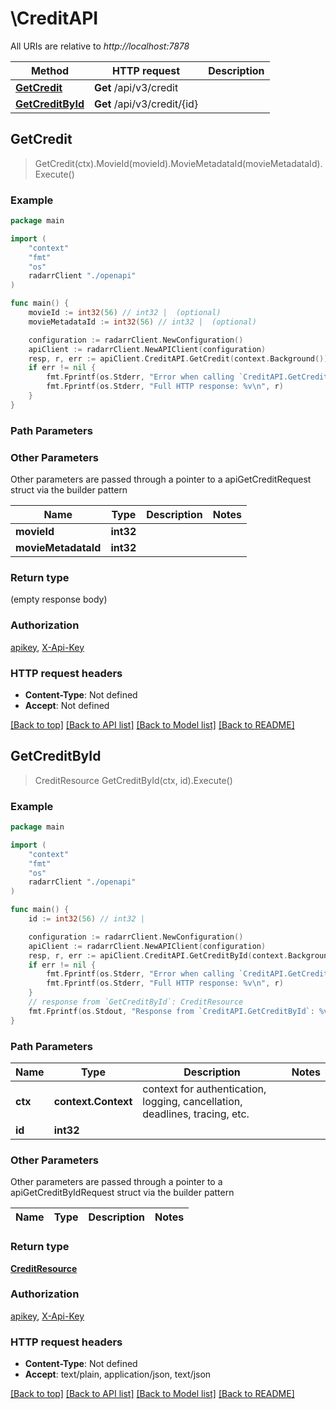 # \CreditAPI

All URIs are relative to *http://localhost:7878*

Method | HTTP request | Description
------------- | ------------- | -------------
[**GetCredit**](CreditAPI.md#GetCredit) | **Get** /api/v3/credit | 
[**GetCreditById**](CreditAPI.md#GetCreditById) | **Get** /api/v3/credit/{id} | 



## GetCredit

> GetCredit(ctx).MovieId(movieId).MovieMetadataId(movieMetadataId).Execute()



### Example

```go
package main

import (
    "context"
    "fmt"
    "os"
    radarrClient "./openapi"
)

func main() {
    movieId := int32(56) // int32 |  (optional)
    movieMetadataId := int32(56) // int32 |  (optional)

    configuration := radarrClient.NewConfiguration()
    apiClient := radarrClient.NewAPIClient(configuration)
    resp, r, err := apiClient.CreditAPI.GetCredit(context.Background()).MovieId(movieId).MovieMetadataId(movieMetadataId).Execute()
    if err != nil {
        fmt.Fprintf(os.Stderr, "Error when calling `CreditAPI.GetCredit``: %v\n", err)
        fmt.Fprintf(os.Stderr, "Full HTTP response: %v\n", r)
    }
}
```

### Path Parameters



### Other Parameters

Other parameters are passed through a pointer to a apiGetCreditRequest struct via the builder pattern


Name | Type | Description  | Notes
------------- | ------------- | ------------- | -------------
 **movieId** | **int32** |  | 
 **movieMetadataId** | **int32** |  | 

### Return type

 (empty response body)

### Authorization

[apikey](../README.md#apikey), [X-Api-Key](../README.md#X-Api-Key)

### HTTP request headers

- **Content-Type**: Not defined
- **Accept**: Not defined

[[Back to top]](#) [[Back to API list]](../README.md#documentation-for-api-endpoints)
[[Back to Model list]](../README.md#documentation-for-models)
[[Back to README]](../README.md)


## GetCreditById

> CreditResource GetCreditById(ctx, id).Execute()



### Example

```go
package main

import (
    "context"
    "fmt"
    "os"
    radarrClient "./openapi"
)

func main() {
    id := int32(56) // int32 | 

    configuration := radarrClient.NewConfiguration()
    apiClient := radarrClient.NewAPIClient(configuration)
    resp, r, err := apiClient.CreditAPI.GetCreditById(context.Background(), id).Execute()
    if err != nil {
        fmt.Fprintf(os.Stderr, "Error when calling `CreditAPI.GetCreditById``: %v\n", err)
        fmt.Fprintf(os.Stderr, "Full HTTP response: %v\n", r)
    }
    // response from `GetCreditById`: CreditResource
    fmt.Fprintf(os.Stdout, "Response from `CreditAPI.GetCreditById`: %v\n", resp)
}
```

### Path Parameters


Name | Type | Description  | Notes
------------- | ------------- | ------------- | -------------
**ctx** | **context.Context** | context for authentication, logging, cancellation, deadlines, tracing, etc.
**id** | **int32** |  | 

### Other Parameters

Other parameters are passed through a pointer to a apiGetCreditByIdRequest struct via the builder pattern


Name | Type | Description  | Notes
------------- | ------------- | ------------- | -------------


### Return type

[**CreditResource**](CreditResource.md)

### Authorization

[apikey](../README.md#apikey), [X-Api-Key](../README.md#X-Api-Key)

### HTTP request headers

- **Content-Type**: Not defined
- **Accept**: text/plain, application/json, text/json

[[Back to top]](#) [[Back to API list]](../README.md#documentation-for-api-endpoints)
[[Back to Model list]](../README.md#documentation-for-models)
[[Back to README]](../README.md)

